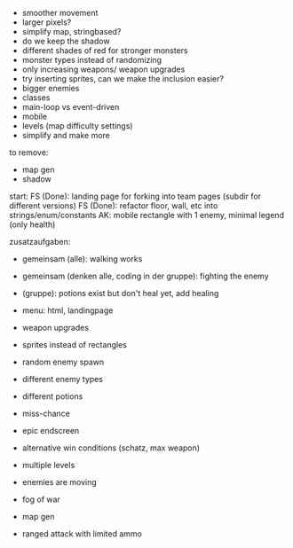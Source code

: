 - smoother movement
- larger pixels?
- simplify map, stringbased?
- do we keep the shadow
- different shades of red for stronger monsters
- monster types instead of randomizing
- only increasing weapons/ weapon upgrades
- try inserting sprites, can we make the inclusion easier?
- bigger enemies
- classes
- main-loop vs event-driven
- mobile
- levels (map difficulty settings)
- simplify and make more

to remove:
- map gen
- shadow

start:
FS (Done): landing page for forking into team pages (subdir for different versions)
FS (Done): refactor floor, wall, etc into strings/enum/constants
AK: mobile
rectangle with 1 enemy, minimal legend (only health)

zusatzaufgaben:
- gemeinsam (alle): walking works
- gemeinsam (denken alle, coding in der gruppe): fighting the enemy
- (gruppe): potions exist but don't heal yet, add healing
- menu: html, landingpage
- weapon upgrades
- sprites instead of rectangles
- random enemy spawn

- different enemy types 
- different potions
- miss-chance
- epic endscreen
- alternative win conditions (schatz, max weapon)
- multiple levels

- enemies are moving
- fog of war
- map gen

- ranged attack with limited ammo
